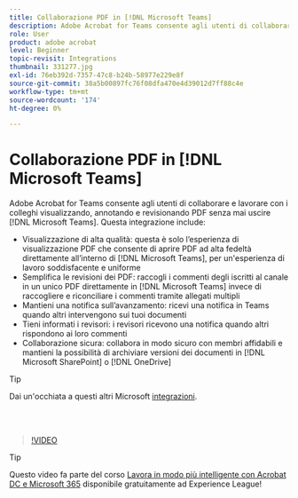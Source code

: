 ```yaml
---
title: Collaborazione PDF in [!DNL Microsoft Teams]
description: Adobe Acrobat for Teams consente agli utenti di collaborare e lavorare con i colleghi visualizzando, annotando e revisionando PDF senza mai uscire [!DNL Microsoft Teams]
role: User
product: adobe acrobat
level: Beginner
topic-revisit: Integrations
thumbnail: 331277.jpg
exl-id: 76eb392d-7357-47c8-b24b-58977e229e8f
source-git-commit: 38a5b00897fc76f08dfa470e4d39012d7ff88c4e
workflow-type: tm+mt
source-wordcount: '174'
ht-degree: 0%

---
```


# Collaborazione PDF in [!DNL Microsoft Teams]

Adobe Acrobat for Teams consente agli utenti di collaborare e lavorare con i colleghi visualizzando, annotando e revisionando PDF senza mai uscire [!DNL Microsoft Teams]. Questa integrazione include:

* Visualizzazione di alta qualità: questa è solo l’esperienza di visualizzazione PDF che consente di aprire PDF ad alta fedeltà direttamente all’interno di [!DNL Microsoft Teams], per un&#39;esperienza di lavoro soddisfacente e uniforme
* Semplifica le revisioni dei PDF: raccogli i commenti degli iscritti al canale in un unico PDF direttamente in [!DNL Microsoft Teams] invece di raccogliere e riconciliare i commenti tramite allegati multipli
* Mantieni una notifica sull’avanzamento: ricevi una notifica in Teams quando altri intervengono sui tuoi documenti
* Tieni informati i revisori: i revisori ricevono una notifica quando altri rispondono ai loro commenti
* Collaborazione sicura: collabora in modo sicuro con membri affidabili e mantieni la possibilità di archiviare versioni dei documenti in [!DNL Microsoft SharePoint] o [!DNL OneDrive]

>[!TIP]
>
>Dai un&#39;occhiata a questi altri Microsoft [integrazioni](../integrate/integrate-overview.md#microsoft).

<br> 

>[!VIDEO](https://video.tv.adobe.com/v/331277?hidetitle=true)

>[!TIP]
>
>Questo video fa parte del corso [Lavora in modo più intelligente con Acrobat DC e Microsoft 365](https://experienceleague.adobe.com/?recommended=Acrobat-U-1-2021.microsoft365) disponibile gratuitamente ad Experience League!
